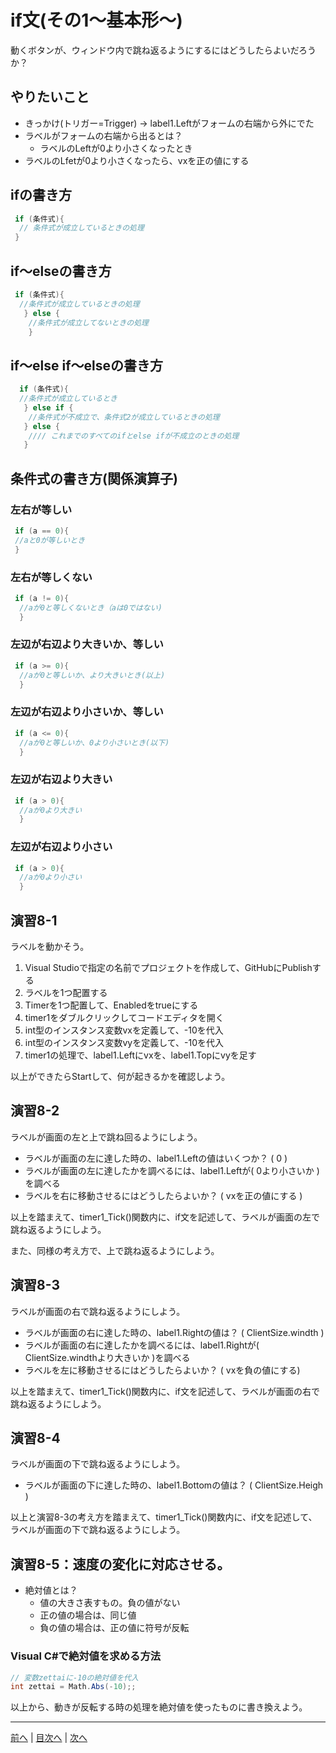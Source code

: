 # if文(その1～基本形～)
動くボタンが、ウィンドウ内で跳ね返るようにするにはどうしたらよいだろうか？

## やりたいこと
- きっかけ(トリガー=Trigger) → label1.Leftがフォームの右端から外にでた
- ラベルがフォームの右端から出るとは？
  - ラベルのLeftが0より小さくなったとき
- ラベルのLfetが0より小さくなったら、vxを正の値にする 

## ifの書き方
```cs
 if (条件式){
  // 条件式が成立しているときの処理
 }
```

## if～elseの書き方
```cs
 if (条件式){
  //条件式が成立しているときの処理
   } else {
    //条件式が成立してないときの処理
    }
```

## if～else if～elseの書き方
```cs
  if (条件式){
  //条件式が成立しているとき
   } else if {
    //条件式が不成立で、条件式2が成立しているときの処理
   } else {
    //// これまでのすべてのifとelse ifが不成立のときの処理
   }
```

## 条件式の書き方(関係演算子)
### 左右が等しい

```cs
 if (a == 0){
 //aと0が等しいとき
 }
```

### 左右が等しくない

```cs
 if (a != 0){
  //aが0と等しくないとき（aは0ではない)
  }
```

### 左辺が右辺より大きいか、等しい

```cs
 if (a >= 0){
  //aが0と等しいか、より大きいとき(以上)
  }
```

### 左辺が右辺より小さいか、等しい

```cs
 if (a <= 0){
  //aが0と等しいか、0より小さいとき(以下)
  }
```

### 左辺が右辺より大きい

```cs
 if (a > 0){
  //aが0より大きい
  }
```

### 左辺が右辺より小さい

```cs
 if (a > 0){
  //aが0より小さい
  }
```

## 演習8-1
ラベルを動かそう。

1.	Visual Studioで指定の名前でプロジェクトを作成して、GitHubにPublishする
2.	ラベルを1つ配置する
3.	Timerを1つ配置して、Enabledをtrueにする
4.	timer1をダブルクリックしてコードエディタを開く
5.	int型のインスタンス変数vxを定義して、-10を代入
6.	int型のインスタンス変数vyを定義して、-10を代入
7.	timer1の処理で、label1.Leftにvxを、label1.Topにvyを足す

以上ができたらStartして、何が起きるかを確認しよう。

## 演習8-2
ラベルが画面の左と上で跳ね回るようにしよう。

- ラベルが画面の左に達した時の、label1.Leftの値はいくつか？ ( 0 )
- ラベルが画面の左に達したかを調べるには、label1.Leftが( 0より小さいか )を調べる
- ラベルを右に移動させるにはどうしたらよいか？ ( vxを正の値にする )

以上を踏まえて、timer1_Tick()関数内に、if文を記述して、ラベルが画面の左で跳ね返るようにしよう。

また、同様の考え方で、上で跳ね返るようにしよう。

## 演習8-3
ラベルが画面の右で跳ね返るようにしよう。
- ラベルが画面の右に達した時の、label1.Rightの値は？    ( ClientSize.windth )
- ラベルが画面の右に達したかを調べるには、label1.Rightが( ClientSize.windthより大きいか )を調べる
- ラベルを左に移動させるにはどうしたらよいか？ ( vxを負の値にする)

以上を踏まえて、timer1_Tick()関数内に、if文を記述して、ラベルが画面の右で跳ね返るようにしよう。

## 演習8-4
ラベルが画面の下で跳ね返るようにしよう。

- ラベルが画面の下に達した時の、label1.Bottomの値は？   ( ClientSize.Heigh )

以上と演習8-3の考え方を踏まえて、timer1_Tick()関数内に、if文を記述して、ラベルが画面の下で跳ね返るようにしよう。

## 演習8-5：速度の変化に対応させる。
- 絶対値とは？
  - 値の大きさ表すもの。負の値がない
  - 正の値の場合は、同じ値
  - 負の値の場合は、正の値に符号が反転

### Visual C#で絶対値を求める方法

```cs
// 変数zettaiに-10の絶対値を代入
int zettai = Math.Abs(-10);;
```

以上から、動きが反転する時の処理を絶対値を使ったものに書き換えよう。

---

[前へ](07.md) | [目次へ](README.md#%E7%9B%AE%E6%AC%A1) | [次へ](09.md)
